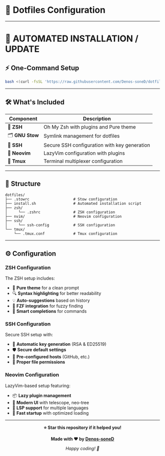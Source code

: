 # 🎨 Dotfiles Configuration

---

# 🚀 **AUTOMATED INSTALLATION / UPDATE**

## ⚡ **One-Command Setup**

```bash
bash <(curl -fsSL 'https://raw.githubusercontent.com/Denos-soneD/dotfiles/refs/heads/main/install.sh')
```

---

## 🛠️ What's Included

| Component | Description |
|-----------|-------------|
| 🐚 **ZSH** | Oh My Zsh with plugins and Pure theme |
| 🗂️ **GNU Stow** | Symlink management for dotfiles |
| 🔐 **SSH** | Secure SSH configuration with key generation |
| 📝 **Neovim** | LazyVim configuration with plugins |
| 🎨 **Tmux** | Terminal multiplexer configuration |

---

## 📁 Structure

```
dotfiles/
├── .stowrc                    # Stow configuration
├── install.sh                 # Automated installation script
├── zsh/
│     └── .zshrc               # ZSH configuration
├── nvim/                      # Neovim configuration
├── ssh/
│     └── ssh-config           # SSH configuration
└── tmux/
    └── .tmux.conf             # Tmux configuration
```

---

## ⚙️ Configuration

### ZSH Configuration

The ZSH setup includes:
- 🎨 **Pure theme** for a clean prompt
- 🔍 **Syntax highlighting** for better readability
- 💡 **Auto-suggestions** based on history
- 🚀 **FZF integration** for fuzzy finding
- 📝 **Smart completions** for commands

### SSH Configuration

Secure SSH setup with:
- 🔑 **Automatic key generation** (RSA & ED25519)
- 🛡️ **Secure default settings**
- 🔧 **Pre-configured hosts** (GitHub, etc.)
- 🔐 **Proper file permissions**

### Neovim Configuration

LazyVim-based setup featuring:
- 📦 **Lazy plugin management**
- 🎨 **Modern UI** with telescope, neo-tree
- 🔧 **LSP support** for multiple languages
- 🚀 **Fast startup** with optimized loading

---

<div align="center">

**⭐ Star this repository if it helped you!**

**Made with ❤️ by [Denos-soneD](https://github.com/Denos-soneD)**

*Happy coding! 🚀*

</div>
